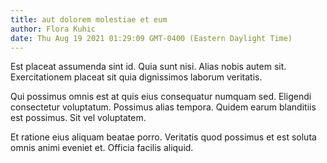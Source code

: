 ```yaml
---
title: aut dolorem molestiae et eum
author: Flora Kuhic
date: Thu Aug 19 2021 01:29:09 GMT-0400 (Eastern Daylight Time)
---
```

Est placeat assumenda sint id. Quia sunt nisi. Alias nobis autem sit. Exercitationem placeat sit quia dignissimos laborum veritatis.

 Qui possimus omnis est at quis eius consequatur numquam sed. Eligendi consectetur voluptatum. Possimus alias tempora. Quidem earum blanditiis est possimus. Sit vel voluptatem.

 Et ratione eius aliquam beatae porro. Veritatis quod possimus et est soluta omnis animi eveniet et. Officia facilis aliquid.